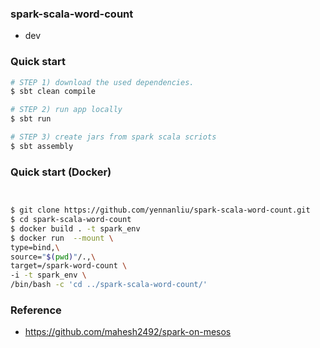 ### spark-scala-word-count
- dev 


### Quick start
```bash
# STEP 1) download the used dependencies.
$ sbt clean compile

# STEP 2) run app locally
$ sbt run

# STEP 3) create jars from spark scala scriots 
$ sbt assembly

```

### Quick start (Docker)
```bash 


$ git clone https://github.com/yennanliu/spark-scala-word-count.git
$ cd spark-scala-word-count
$ docker build . -t spark_env
$ docker run  --mount \
type=bind,\
source="$(pwd)"/.,\
target=/spark-word-count \
-i -t spark_env \
/bin/bash -c 'cd ../spark-scala-word-count/'

```

### Reference 
- https://github.com/mahesh2492/spark-on-mesos


